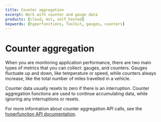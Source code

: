 ```yaml
---
title: Counter aggregation
excerpt: Work with counter and gauge data
products: [cloud, mst, self_hosted]
keywords: [hyperfunctions, Toolkit, gauges, counters]
---
```


# Counter aggregation

When you are monitoring application performance, there are two main types of
metrics that you can collect: gauges, and counters. Gauges fluctuate up and
down, like temperature or speed, while counters always increase, like the total
number of miles travelled in a vehicle.

Counter data usually resets to zero if there is an interruption. Counter
aggregation functions are used to continue accumulating data, while ignoring any
interruptions or resets.

For more information about counter aggregation API calls, see the
[hyperfunction API documentation][hyperfunctions-api-counter-agg].

[hyperfunctions-api-counter-agg]: /api/:currentVersion:/hyperfunctions/counters-and-gauges/counter_agg/
